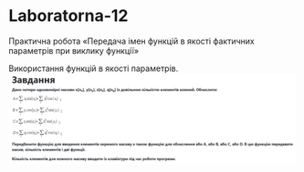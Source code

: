 # Laboratorna-12
Практична робота «Передача імен функцій в якості фактичних параметрів при виклику функції»

Використання функцій в якості параметрів. 
![Завдання з міксу](https://github.com/daria-sng/Laboratorna-12/blob/main/task.png) 
